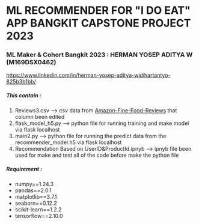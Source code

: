 # ML RECOMMENDER FOR "I DO EAT" APP BANGKIT CAPSTONE PROJECT 2023
### ML Maker & Cohort Bangkit 2023 : HERMAN YOSEP ADITYA W (M169DSX0462)
https://www.linkedin.com/in/herman-yosep-aditya-widihartantyo-825b3b1bb/

##### This contain :
1. Reviews3.csv --> csv data from [Amazon-Fine-Food-Reviews](https://www.kaggle.com/datasets/snap/amazon-fine-food-reviews) that column been edited
2. flask_model_h5.py --> python file for running training and make model via flask localhost
3. main2.py --> python file for running the predict data from the recommender_model.h5 via flask localhost
4. Recommendation Based on UserID&ProductId.ipnyb --> ipnyb file been used for make and test all of the code before make the python file

##### Requirement :
- numpy==1.24.3
- pandas==2.0.1
- matplotlib==3.7.1
- seaborn==0.12.2
- scikit-learn==1.2.2
- tensorflow==2.10.0

